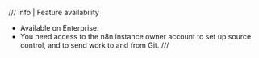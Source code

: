 /// info | Feature availability
* Available on Enterprise.
* You need access to the n8n instance owner account to set up source control, and to send work to and from Git.
///
